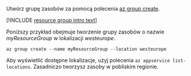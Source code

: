 Utwórz grupę zasobów za pomocą polecenia [az group create](/cli/azure/group#az_group_create).

[!INCLUDE [resource group intro text](resource-group.md)]

Poniższy przykład obejmuje tworzenie grupy zasobów o nazwie *myResourceGroup* w lokalizacji *westeurope*.

```azurecli-interactive
az group create --name myResourceGroup --location westeurope
```

Aby wyświetlić dostępne lokalizacje, użyj polecenia `az appservice list-locations`. Zasadniczo tworzysz zasoby w pobliskim regionie.
